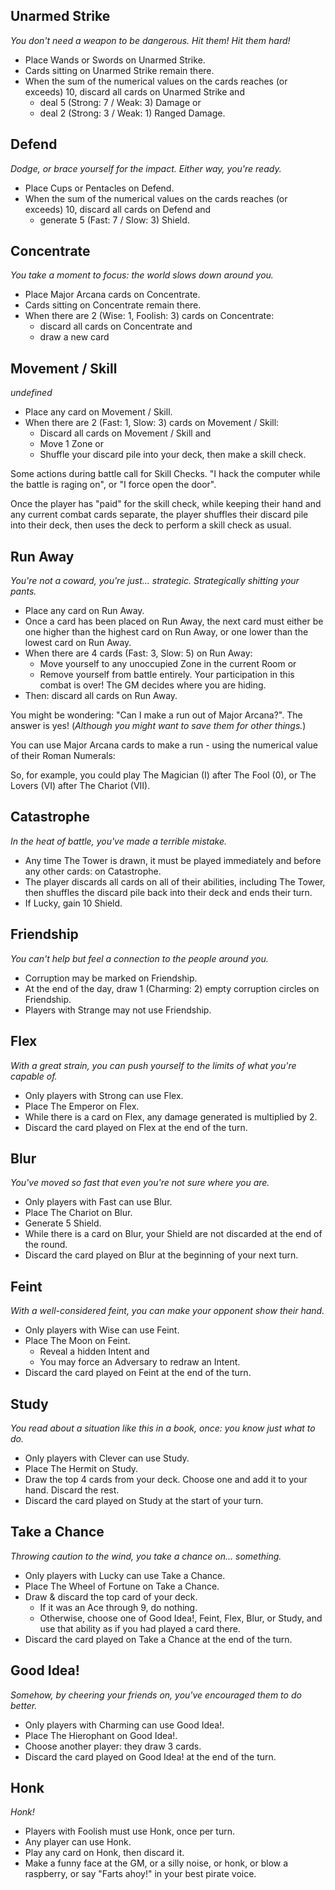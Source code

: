 ## Unarmed Strike
_You don't need a weapon to be dangerous. Hit them! Hit them hard!_

* Place Wands or Swords on Unarmed Strike.
* Cards sitting on Unarmed Strike remain there.
* When the sum of the numerical values on the cards reaches (or exceeds) 10, discard all cards on Unarmed Strike and
  * deal 5 (Strong: 7 / Weak: 3) Damage or
  * deal 2 (Strong: 3 / Weak: 1) Ranged Damage.

## Defend
_Dodge, or brace yourself for the impact. Either way, you're ready._

* Place Cups or Pentacles on Defend.
* When the sum of the numerical values on the cards reaches (or exceeds) 10, discard all cards on Defend and
  * generate 5 (Fast: 7 / Slow: 3) Shield.

## Concentrate
_You take a moment to focus: the world slows down around you._

* Place Major Arcana cards on Concentrate.
* Cards sitting on Concentrate remain there.
* When there are 2 (Wise: 1, Foolish: 3) cards on Concentrate:
  * discard all cards on Concentrate and
  * draw a new card

## Movement / Skill
_undefined_

* Place any card on Movement / Skill.
* When there are 2 (Fast: 1, Slow: 3) cards on Movement / Skill:
  * Discard all cards on Movement / Skill and
  * Move 1 Zone or
  * Shuffle your discard pile into your deck, then make a skill check.

Some actions during battle call for Skill Checks. "I hack the computer while the battle is raging on", or "I force open the door".

Once the player has "paid" for the skill check, while keeping their hand and any current combat cards separate, the player shuffles their discard pile into their deck, then uses the deck to perform a skill check as usual.

## Run Away
_You're not a coward, you're just... strategic. Strategically shitting your pants._

* Place any card on Run Away.
* Once a card has been placed on Run Away, the next card must either be one higher than the highest card on Run Away, or one lower than the lowest card on Run Away.
* When there are 4 cards (Fast: 3, Slow: 5) on Run Away:
  * Move yourself to any unoccupied Zone in the current Room or
  * Remove yourself from battle entirely. Your participation in this combat is over! The GM decides where you are hiding.
* Then: discard all cards on Run Away.

You might be wondering: "Can I make a run out of Major Arcana?". The answer is yes! (_Although you might want to save them for other things._)

You can use Major Arcana cards to make a run - using the numerical value of their Roman Numerals:

So, for example, you could play The Magician (I) after The Fool (0), or The Lovers (VI) after The Chariot (VII).

## Catastrophe
_In the heat of battle, you've made a terrible mistake._

* Any time The Tower is drawn, it must be played immediately and before any other cards: on Catastrophe.
* The player discards all cards on all of their abilities, including The Tower, then shuffles the discard pile back into their deck and ends their turn.
* If Lucky, gain 10 Shield.

## Friendship
_You can't help but feel a connection to the people around you._

* Corruption may be marked on Friendship.
* At the end of the day, draw 1 (Charming: 2) empty corruption circles on Friendship.
* Players with Strange may not use Friendship.

## Flex
_With a great strain, you can push yourself to the limits of what you're capable of._

* Only players with Strong can use Flex.
* Place The Emperor on Flex.
* While there is a card on Flex, any damage generated is multiplied by 2.
* Discard the card played on Flex at the end of the turn.

## Blur
_You've moved so fast that even you're not sure where you are._

* Only players with Fast can use Blur.
* Place The Chariot on Blur.
* Generate 5 Shield.
* While there is a card on Blur, your Shield are not discarded at the end of the round.
* Discard the card played on Blur at the beginning of your next turn.

## Feint
_With a well-considered feint, you can make your opponent show their hand._

* Only players with Wise can use Feint.
* Place The Moon on Feint.
  * Reveal a hidden Intent and
  * You may force an Adversary to redraw an Intent.
* Discard the card played on Feint at the end of the turn.

## Study
_You read about a situation like this in a book, once: you know just what to do._

* Only players with Clever can use Study.
* Place The Hermit on Study.
* Draw the top 4 cards from your deck. Choose one and add it to your hand. Discard the rest.
* Discard the card played on Study at the start of your turn.

## Take a Chance
_Throwing caution to the wind, you take a chance on... something._

* Only players with Lucky can use Take a Chance.
* Place The Wheel of Fortune on Take a Chance.
* Draw & discard the top card of your deck.
  * If it was an Ace through 9, do nothing.
  * Otherwise, choose one of Good Idea!, Feint, Flex, Blur, or Study, and use that ability as if you had played a card there.
* Discard the card played on Take a Chance at the end of the turn.

## Good Idea!
_Somehow, by cheering your friends on, you've encouraged them to do better._

* Only players with Charming can use Good Idea!.
* Place The Hierophant on Good Idea!.
* Choose another player: they draw 3 cards.
* Discard the card played on Good Idea! at the end of the turn.

## Honk
_Honk!_

* Players with Foolish must use Honk, once per turn.
* Any player can use Honk.
* Play any card on Honk, then discard it.
* Make a funny face at the GM, or a silly noise, or honk, or blow a raspberry, or say "Farts ahoy!" in your best pirate voice.

